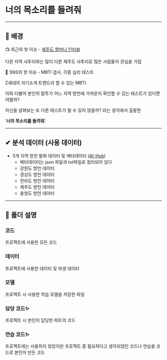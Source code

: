 # 너의 목소리를 들려줘
----
## 🔎 배경

📺 최근의 핫 이슈 - [제주도 할머니 인터뷰](https://youtu.be/MySipIsyGtg?t=62)

다른 지역 사투리와는 많이 다른 제주도 사투리로 많은 사람들이 관심을 가짐


📱 SNS의 핫 이슈 - MBTI 검사, 각종 심리 테스트

Z세대의 자기소개 트랜드라 할 수 있는 MBTI. 

이와 더불어 본인의 말투가 어느 지역 방언에 가까운지 확인할 수 있는 테스트가 있다면 어떨까?

자신을 살펴보는 또 다른 테스트가 될 수 있지 않을까? 라는 생각에서 출발한

‘**너의 목소리를 들려줘**’

---

## ✔ 분석 데이터 (사용 데이터)

- 5개 지역 방언 발화 데이터 및 메타데이터 ([AI-Hub](https://www.aihub.or.kr/))
    - 메타데이터는 json 파일과 txt파일로 정리되어 있다
    - 강원도 방언 데이터
    - 경상도 방언 데이터
    - 전라도 방언 데이터
    - 제주도 방언 데이터
    - 충청도 방언 데이터
       
---

## 📂 폴더 설명
### 코드
프로젝트에 사용한 모든 코드

### 데이터
프로젝트에 사용한 데이터 및 파생 데이터

### 모델
프로젝트 시 사용한 학습 모델을 저장한 파일

### 담당 코드✨
프로젝트 시 본인이 담당한 파트의 코드

### 연습 코드✨
프로젝트에는 사용하지 않았지만 프로젝트 중 필요하다고 생각되었던 코드나 연습용 코드로 본인이 만든 코드

